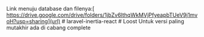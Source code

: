Link menuju database dan filenya:[ https://drive.google.com/drive/folders/1jbZv6lthqWkMVjPfyeapbTUeV9j1mvoH?usp=sharing](url)
#   l a r a v e l - i n e r t i a - r e a c t 
 #   L o o s t 
Untuk versi paling mutakhir ada di cabang complete
